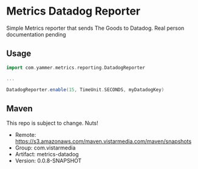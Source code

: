 # Metrics Datadog Reporter
Simple Metrics reporter that sends The Goods to Datadog. Real person
documentation pending

## Usage

~~~scala
import com.yammer.metrics.reporting.DatadogReporter

...

DatadogReporter.enable(15, TimeUnit.SECONDS, myDatadogKey)
~~~

## Maven

This repo is subject to change. Nuts!

* Remote:   https://s3.amazonaws.com/maven.vistarmedia.com/maven/snapshots
* Group:    com.vistarmedia
* Artifact: metrics-datadog
* Version:  0.0.8-SNAPSHOT
